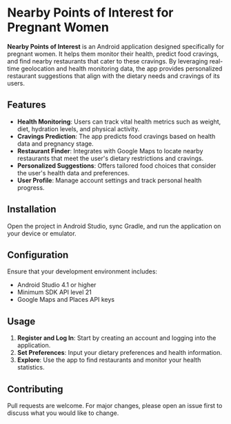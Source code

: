 
# Nearby Points of Interest for Pregnant Women

**Nearby Points of Interest** is an Android application designed specifically for pregnant women. It helps them monitor their health, predict food cravings, and find nearby restaurants that cater to these cravings. By leveraging real-time geolocation and health monitoring data, the app provides personalized restaurant suggestions that align with the dietary needs and cravings of its users.

## Features

- **Health Monitoring**: Users can track vital health metrics such as weight, diet, hydration levels, and physical activity.
- **Cravings Prediction**: The app predicts food cravings based on health data and pregnancy stage.
- **Restaurant Finder**: Integrates with Google Maps to locate nearby restaurants that meet the user's dietary restrictions and cravings.
- **Personalized Suggestions**: Offers tailored food choices that consider the user's health data and preferences.
- **User Profile**: Manage account settings and track personal health progress.

## Installation


Open the project in Android Studio, sync Gradle, and run the application on your device or emulator.

## Configuration

Ensure that your development environment includes:

- Android Studio 4.1 or higher
- Minimum SDK API level 21
- Google Maps and Places API keys

## Usage

1. **Register and Log In**: Start by creating an account and logging into the application.
2. **Set Preferences**: Input your dietary preferences and health information.
3. **Explore**: Use the app to find restaurants and monitor your health statistics.

## Contributing

Pull requests are welcome. For major changes, please open an issue first to discuss what you would like to change.

